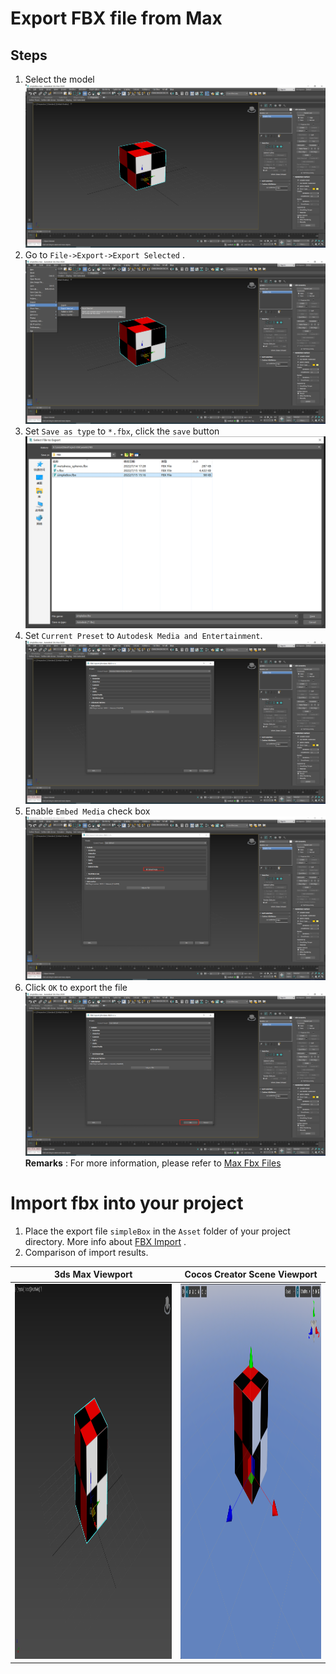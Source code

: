 # Export FBX file from Max

## Steps
1. Select the model
![Select the model ](../../../zh/asset/model/max/01-select-mesh.png)
2. Go to `File->Export->Export Selected` .
![Export Selected](../../../zh/asset/model/max/02-export-selected.png)
3. Set `Save as type` to `*.fbx`, click the `save` button
![Name the file](../../../zh/asset/model/max/03-export-file-name.png)
4. Set `Current Preset` to `Autodesk Media and Entertainment`.
![Export Preset](../../../zh/asset/model/max/04-export-preset-selection.png)
5. Enable `Embed Media` check box
![Enable Embed Media](../../../zh/asset/model/max/05-embed-media.png)
6. Click `OK` to export the file 
![Export file](../../../zh/asset/model/max/06-export-file.png)
**Remarks** : For more information, please refer to [Max Fbx Files](https://help.autodesk.com/view/3DSMAX/2022/ENU/?guid=GUID-26E80277-1645-4C4E-A6B2-44399376490F)

# Import fbx into your project
1. Place the export file `simpleBox` in the `Asset` folder of your project directory. More info about  [FBX Import](mesh.md) .
2. Comparison of import results.

| 3ds Max Viewport                                                            | Cocos Creator Scene Viewport                                                  |
|-----------------------------------------------------------------------------|-------------------------------------------------------------------------------|
| <img height="600" src="../../../zh/asset/model/max/07-1-max-viewport.png"/> | <img height="600" src="../../../zh/asset/model/max/07-2-cocos-viewport.png"/> |
